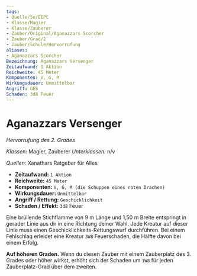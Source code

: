 ```yaml
---
tags: 
- Quelle/5e/EEPC
- Klasse/Magier
- Klasse/Zauberer
- Zauber/Original/Aganazzars Scorcher
- Zauber/Grad/2
- Zauber/Schule/Hervorrufung
aliases: 
- Aganazzars Scorcher
Bezeichnung: Aganazzars Versenger
Zeitaufwand: 1 Aktion
Reichweite: 45 Meter
Komponenten: V, G, M
Wirkungsdauer: Unmittelbar
Angriff: GES
Schaden: 3d8 Feuer
---
```

# Aganazzars Versenger
_Hervorrufung des 2. Grades_

_Klassen:_ Magier, Zauberer
_Unterklassen:_ n/v

_Quellen:_ Xanathars Ratgeber für Alles

*   **Zeitaufwand:** `1 Aktion`
*   **Reichweite:** `45 Meter`
*   **Komponenten:** `V, G, M (die Schuppen eines roten Drachen)`
*   **Wirkungsdauer:** `Unmittelbar`
*   **Angriff / Rettung:** `Geschicklichkeit`
*  **Schaden / Effekt:** `3d8` Feuer

Eine brüllende Stichflamme von 9 m Länge und 1,50 m Breite entspringt in gerader Linie aus dir in eine Richtung deiner Wahl. Jede Kreatur auf dieser Linie muss einen Geschicklichkeits-Rettungswurf durchführen. Bei einem Fehlschlag erleidet eine Kreatur `3W8` Feuerschaden, die Hälfte davon bei einem Erfolg.

**Auf höheren Graden.** Wenn du diesen Zauber mit einem Zauberplatz des 3. Grades oder höher wirkst, erhöht sich der Schaden um `1W8` für jeden Zauberplatz-Grad über dem zweiten.